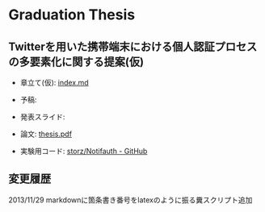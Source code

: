 # Graduation Thesis #
## Twitterを用いた携帯端末における個人認証プロセスの多要素化に関する提案(仮) ##
* 章立て(仮): [index.md](https://github.com/storz/graduation-thesis/blob/master/index.md)
* 予稿: 
* 発表スライド: 
* 論文: [thesis.pdf](https://github.com/storz/graduation-thesis/blob/master/paper/thesis.pdf)

* 実験用コード: [storz/Notifauth - GitHub](https://github.com/storz/Notifauth)

## 変更履歴
2013/11/29 markdownに箇条書き番号をlatexのように振る糞スクリプト追加
